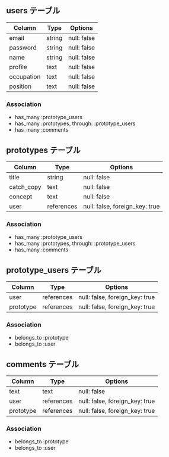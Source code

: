 ## users テーブル

| Column     | Type   | Options     |
| ---------- | ------ | ----------- |
| email      | string | null: false |
| password   | string | null: false |
| name       | string | null: false |
| profile    | text   | null: false |
| occupation | text   | null: false |
| position   | text   | null: false |

### Association

- has_many :prototype_users
- has_many :prototypes, through: :prototype_users
- has_many :comments


## prototypes テーブル

| Column       | Type         | Options                        |
| ------------ | ------------ | ------------------------------ |
| title        | string       | null: false                    |
| catch_copy   | text         | null: false                    |
| concept      | text         | null: false                    |
| user         | references   | null: false, foreign_key: true |

### Association

- has_many :prototype_users
- has_many :prototypes, through: :prototype_users
- has_many :comments


## prototype_users テーブル

| Column      | Type       | Options                        |
| ----------- | ---------- | ------------------------------ |
| user        | references | null: false, foreign_key: true |
| prototype   | references | null: false, foreign_key: true |

### Association

- belongs_to :prototype
- belongs_to :user


## comments テーブル

| Column      | Type       | Options                        |
| ----------- | ---------- | ------------------------------ |
| text        | text       | null: false                    |
| user        | references | null: false, foreign_key: true |
| prototype   | references | null: false, foreign_key: true |

### Association

- belongs_to :prototype
- belongs_to :user
